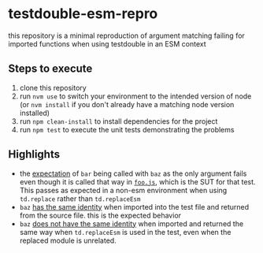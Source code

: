 # testdouble-esm-repro

this repository is a minimal reproduction of argument matching failing for imported functions when using testdouble in an ESM context

## Steps to execute

1. clone this repository
2. run `nvm use` to switch your environment to the intended version of node
   (or `nvm install` if you don't already have a matching node version installed)
3. run `npm clean-install` to install dependencies for the project
4. run `npm test` to execute the unit tests demonstrating the problems

## Highlights

* the [expectation](https://github.com/travi-test/testdouble-esm-repro/blob/e19b55c2dcd820c57ee159553a5f0b4572b7c97d/src/argument-matching-test.js#L20)
  of `bar` being called with `baz` as the only argument fails even though it is
  called that way in [`foo.js`](https://github.com/travi-test/testdouble-esm-repro/blob/e19b55c2dcd820c57ee159553a5f0b4572b7c97d/src/foo.js#L5),
  which is the SUT for that test. This passes as expected in a non-esm
  environment when using `td.replace` rather than `td.replaceEsm`
* `baz` [has the same identity](https://github.com/travi-test/testdouble-esm-repro/blob/e19b55c2dcd820c57ee159553a5f0b4572b7c97d/src/function-identity-test.js#L9-L13)
  when imported into the test file and returned from the source file. this is
  the expected behavior
* `baz` [does not have the same identity](https://github.com/travi-test/testdouble-esm-repro/blob/e19b55c2dcd820c57ee159553a5f0b4572b7c97d/src/function-identity-test.js#L15-L21)
  when imported and returned the same way when `td.replaceEsm` is used in the
  test, even when the replaced module is unrelated.
